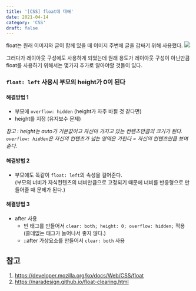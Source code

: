 ```yaml
---
title: '[CSS] float에 대해'
date: 2021-04-14
category: 'CSS'
draft: false
---
```


float는 원래 이미지와 글이 함께 있을 때 이미지 주변에 글을 감싸기 위해 사용했다.
![](https://images.velog.io/images/yonyas/post/99b3faaf-f821-44d9-82c1-31607839693e/%EC%8A%A4%ED%81%AC%EB%A6%B0%EC%83%B7,%202021-04-13%2020-21-40.png)

그러다가 레이아웃 구성에도 사용하게 되었는데 원래 용도가 레이아웃 구성이 아닌만큼 float를 사용하기 위해서는 몇가지 추가로 알아야할 것들이 있다.

### `float: left` 사용시 부모의 height가 0이 된다

#### 해결방법 1

- 부모에 `overflow: hidden` (height가 자주 바뀔 것 같다면)
- height를 지정 (유지보수 문제)

_참고 : height는 auto가 기본값이고 자신이 가지고 있는 컨텐츠만큼의 크기가 된다.  
`overflow: hidden`은 자신의 컨텐츠가 넘는 영역은 가린다 = 자신의 컨텐츠만큼 보여준다._

#### 해결방법 2

- 부모에도 똑같이 `float: left`의 속성을 걸어준다.  
  (부모의 너비가 자식컨텐츠의 너비만큼으로 고정되기 때문에 너비를 반응형으로 만들어줄 때 문제가 된다.)

#### 해결방법 3

- after 사용
  - 빈 태그를 만들어서 `clear: both; height: 0; overflow: hidden;` 적용
    (쓸데없는 태그가 늘어나서 좋지 않다.)
  - ::after 가상요소를 만들어서 `clear: both` 사용

## 참고

1. https://developer.mozilla.org/ko/docs/Web/CSS/float
2. https://naradesign.github.io/float-clearing.html
